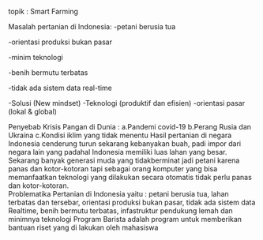topik : Smart Farming 

 Masalah pertanian di Indonesia:
-petani berusia tua

-orientasi produksi bukan pasar

-minim teknologi

-benih bermutu terbatas

-tidak ada sistem data real-time

-Solusi (New mindset) 
-Teknologi (produktif dan efisien) 
-orientasi pasar (lokal & global) 

Penyebab Krisis Pangan di Dunia :
a.Pandemi covid-19
b.Perang Rusia dan Ukraina
c.Kondisi iklim yang tidak menentu
 Hasil pertanian di negara Indonesia cenderung turun sekarang kebanyakan buah, padi impor  dari negara lain yang padahal Indonesia memiliki luas lahan yang besar.
Sekarang banyak generasi muda yang tidakberminat jadi petani karena panas dan kotor-kotoran tapi sebagai orang komputer yang bisa memanfaatkan teknologi yang dilakukan secara otomatis tidak perlu panas dan kotor-kotoran.  
Problematika Pertanian di Indonesia yaitu :  petani berusia tua, lahan terbatas dan tersebar, orientasi produksi bukan pasar, tidak ada sistem data Realtime, benih bermutu terbatas, infastruktur pendukung lemah dan minimnya teknologi
Program Barista adalah program untuk memberikan bantuan riset yang di lakukan oleh mahasiswa
